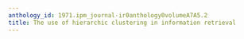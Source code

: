 ```yaml
---
anthology_id: 1971.ipm_journal-ir0anthology0volumeA7A5.2
title: The use of hierarchic clustering in information retrieval
---
```

